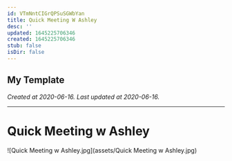 ```yaml
---
id: VTmNntCIGrQPSuSGWbYan
title: Quick Meeting W Ashley
desc: ''
updated: 1645225706346
created: 1645225706346
stub: false
isDir: false
---
```

My Template
---

_Created at 2020-06-16._
_Last updated at 2020-06-16._




---

# Quick Meeting w Ashley


![Quick Meeting w Ashley.jpg](assets/Quick Meeting w Ashley.jpg)

